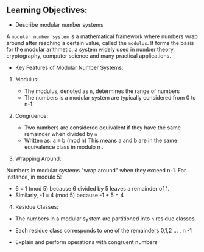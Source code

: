## Learning Objectives:

- Describe modular number systems

A `modular number system` is a mathematical framework where numbers wrap around after reaching a certain value, called the `modulus`.
It forms the basis for the modular arithmetic, a system widely used in number theory, cryptography, computer science and many practical applications.

- Key Features of Modular Number Systems:

1. Modulus:

   - The modulus, denoted as `n`, determines the range of numbers
   - The numbers is a modular system are typically considered from 0 to n-1.

2. Congruence:

   - Two numbers are considered equivalent if they have the same remainder when divided by `n`
   - Written as:
     a ≡ b (mod n)
     This means a and b are in the same equivalence class in modulo n .

3. Wrapping Around:

Numbers in modular systems "wrap around" when they exceed n-1.
For instance, in modulo 5:

- 6 ≡ 1 (mod 5) because 6 divided by 5 leaves a remainder of 1.
- Similarly, -1 ≡ 4 (mod 5) because -1 + 5 = 4

4. Residue Classes:

- The numbers in a modular system are partitioned into `n` residue classes.
- Each residue class corresponds to one of the remainders 0,1,2 ... , n -1

- Explain and perform operations with congruent numbers
